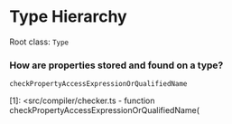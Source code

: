 # Type Hierarchy

Root class: `Type`

### How are properties stored and found on a type?

`checkPropertyAccessExpressionOrQualifiedName`

<!-- prettier-ignore-start -->

[1]: <src/compiler/checker.ts - function checkPropertyAccessExpressionOrQualifiedName(

<!-- prettier-ignore-end -->
